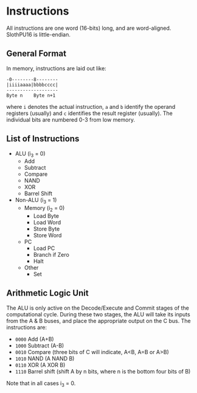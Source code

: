# Instructions

All instructions are one word (16-bits) long, and are word-aligned.
SlothPU16 is little-endian.

## General Format

In memory, instructions are laid out like:

```
-0--------8--------
|iiiiaaaa|bbbbcccc|
-------------------
Byte n    Byte n+1
```
where `i` denotes the actual instruction, `a` and `b` identify the operand registers (usually) and `c` identifies the result register (usually).
The individual bits are numbered 0-3 from low memory.

## List of Instructions

* ALU (i<sub>3</sub> = 0)
    - Add
    - Subtract
    - Compare
    - NAND
    - XOR
    - Barrel Shift
* Non-ALU (i<sub>3</sub> = 1)
    - Memory (i<sub>2</sub> = 0)
        - Load Byte
        - Load Word
        - Store Byte
        - Store Word
    - PC
        - Load PC
        - Branch if Zero
        - Halt
    - Other
        - Set

## Arithmetic Logic Unit

The ALU is only active on the Decode/Execute and Commit stages of the computational cycle.
During these two stages, the ALU will take its inputs from the A & B buses, and place the appropriate output on the C bus.
The instructions are:

- `0000` Add (A+B)
- `1000` Subtract  (A-B)
- `0010` Compare (three bits of C will indicate, A<B, A=B or A>B)
- `1010` NAND (A NAND B)
- `0110` XOR (A XOR B)
- `1110` Barrel shift (shift A by n bits, where n is the bottom four bits of B)

Note that in all cases i<sub>3</sub> = 0.